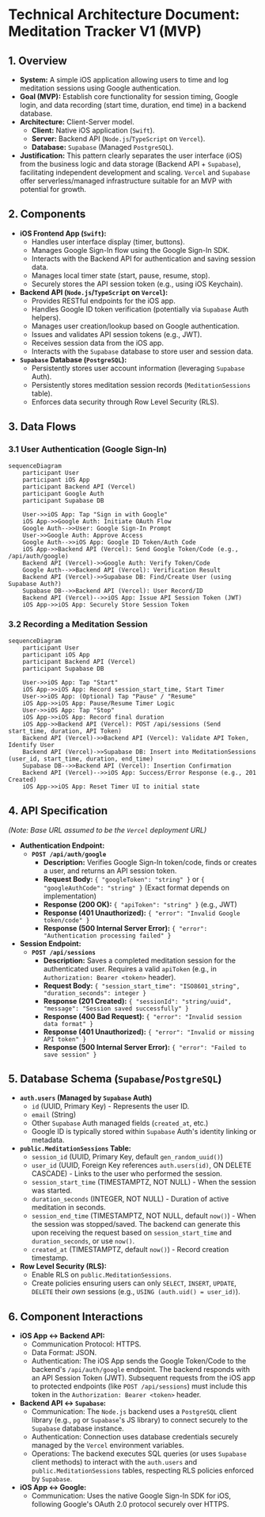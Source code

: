 # Technical Architecture Document: Meditation Tracker V1 (MVP)

## 1. Overview

*   **System:** A simple iOS application allowing users to time and log meditation sessions using Google authentication.
*   **Goal (MVP):** Establish core functionality for session timing, Google login, and data recording (start time, duration, end time) in a backend database.
*   **Architecture:** Client-Server model.
    *   **Client:** Native iOS application (`Swift`).
    *   **Server:** Backend API (`Node.js`/`TypeScript` on `Vercel`).
    *   **Database:** `Supabase` (Managed `PostgreSQL`).
*   **Justification:** This pattern clearly separates the user interface (iOS) from the business logic and data storage (Backend API + `Supabase`), facilitating independent development and scaling. `Vercel` and `Supabase` offer serverless/managed infrastructure suitable for an MVP with potential for growth.

## 2. Components

*   **iOS Frontend App (`Swift`):**
    *   Handles user interface display (timer, buttons).
    *   Manages Google Sign-In flow using the Google Sign-In SDK.
    *   Interacts with the Backend API for authentication and saving session data.
    *   Manages local timer state (start, pause, resume, stop).
    *   Securely stores the API session token (e.g., using iOS Keychain).
*   **Backend API (`Node.js`/`TypeScript` on `Vercel`):**
    *   Provides RESTful endpoints for the iOS app.
    *   Handles Google ID token verification (potentially via `Supabase` Auth helpers).
    *   Manages user creation/lookup based on Google authentication.
    *   Issues and validates API session tokens (e.g., JWT).
    *   Receives session data from the iOS app.
    *   Interacts with the `Supabase` database to store user and session data.
*   **`Supabase` Database (`PostgreSQL`):**
    *   Persistently stores user account information (leveraging `Supabase` Auth).
    *   Persistently stores meditation session records (`MeditationSessions` table).
    *   Enforces data security through Row Level Security (RLS).

## 3. Data Flows

### 3.1 User Authentication (Google Sign-In)

```mermaid
sequenceDiagram
    participant User
    participant iOS App
    participant Backend API (Vercel)
    participant Google Auth
    participant Supabase DB

    User->>iOS App: Tap "Sign in with Google"
    iOS App->>Google Auth: Initiate OAuth Flow
    Google Auth-->>User: Google Sign-In Prompt
    User->>Google Auth: Approve Access
    Google Auth-->>iOS App: Google ID Token/Auth Code
    iOS App->>Backend API (Vercel): Send Google Token/Code (e.g., /api/auth/google)
    Backend API (Vercel)->>Google Auth: Verify Token/Code
    Google Auth-->>Backend API (Vercel): Verification Result
    Backend API (Vercel)->>Supabase DB: Find/Create User (using Supabase Auth?)
    Supabase DB-->>Backend API (Vercel): User Record/ID
    Backend API (Vercel)-->>iOS App: Issue API Session Token (JWT)
    iOS App->>iOS App: Securely Store Session Token
```

### 3.2 Recording a Meditation Session

```mermaid
sequenceDiagram
    participant User
    participant iOS App
    participant Backend API (Vercel)
    participant Supabase DB

    User->>iOS App: Tap "Start"
    iOS App->>iOS App: Record session_start_time, Start Timer
    User->>iOS App: (Optional) Tap "Pause" / "Resume"
    iOS App->>iOS App: Pause/Resume Timer Logic
    User->>iOS App: Tap "Stop"
    iOS App->>iOS App: Record final duration
    iOS App->>Backend API (Vercel): POST /api/sessions (Send start_time, duration, API Token)
    Backend API (Vercel)->>Backend API (Vercel): Validate API Token, Identify User
    Backend API (Vercel)->>Supabase DB: Insert into MeditationSessions (user_id, start_time, duration, end_time)
    Supabase DB-->>Backend API (Vercel): Insertion Confirmation
    Backend API (Vercel)-->>iOS App: Success/Error Response (e.g., 201 Created)
    iOS App->>iOS App: Reset Timer UI to initial state
```

## 4. API Specification

*(Note: Base URL assumed to be the `Vercel` deployment URL)*

*   **Authentication Endpoint:**
    *   **`POST /api/auth/google`**
        *   **Description:** Verifies Google Sign-In token/code, finds or creates a user, and returns an API session token.
        *   **Request Body:** `{ "googleToken": "string" }` or `{ "googleAuthCode": "string" }` (Exact format depends on implementation)
        *   **Response (200 OK):** `{ "apiToken": "string" }` (e.g., JWT)
        *   **Response (401 Unauthorized):** `{ "error": "Invalid Google token/code" }`
        *   **Response (500 Internal Server Error):** `{ "error": "Authentication processing failed" }`
*   **Session Endpoint:**
    *   **`POST /api/sessions`**
        *   **Description:** Saves a completed meditation session for the authenticated user. Requires a valid `apiToken` (e.g., in `Authorization: Bearer <token>` header).
        *   **Request Body:** `{ "session_start_time": "ISO8601_string", "duration_seconds": integer }`
        *   **Response (201 Created):** `{ "sessionId": "string/uuid", "message": "Session saved successfully" }`
        *   **Response (400 Bad Request):** `{ "error": "Invalid session data format" }`
        *   **Response (401 Unauthorized):** `{ "error": "Invalid or missing API token" }`
        *   **Response (500 Internal Server Error):** `{ "error": "Failed to save session" }`

## 5. Database Schema (`Supabase`/`PostgreSQL`)

*   **`auth.users` (Managed by `Supabase` Auth)**
    *   `id` (UUID, Primary Key) - Represents the user ID.
    *   `email` (String)
    *   Other `Supabase` Auth managed fields (`created_at`, etc.)
    *   Google ID is typically stored within `Supabase` Auth's identity linking or metadata.
*   **`public.MeditationSessions` Table:**
    *   `session_id` (UUID, Primary Key, default `gen_random_uuid()`)
    *   `user_id` (UUID, Foreign Key references `auth.users(id)`, ON DELETE CASCADE) - Links to the user who performed the session.
    *   `session_start_time` (TIMESTAMPTZ, NOT NULL) - When the session was started.
    *   `duration_seconds` (INTEGER, NOT NULL) - Duration of active meditation in seconds.
    *   `session_end_time` (TIMESTAMPTZ, NOT NULL, default `now()`) - When the session was stopped/saved. The backend can generate this upon receiving the request based on `session_start_time` and `duration_seconds`, or use `now()`.
    *   `created_at` (TIMESTAMPTZ, default `now()`) - Record creation timestamp.
*   **Row Level Security (RLS):**
    *   Enable RLS on `public.MeditationSessions`.
    *   Create policies ensuring users can only `SELECT`, `INSERT`, `UPDATE`, `DELETE` their *own* sessions (e.g., `USING (auth.uid() = user_id)`).

## 6. Component Interactions

*   **iOS App <-> Backend API:**
    *   Communication Protocol: HTTPS.
    *   Data Format: JSON.
    *   Authentication: The iOS App sends the Google Token/Code to the backend's `/api/auth/google` endpoint. The backend responds with an API Session Token (JWT). Subsequent requests from the iOS app to protected endpoints (like `POST /api/sessions`) must include this token in the `Authorization: Bearer <token>` header.
*   **Backend API <-> `Supabase`:**
    *   Communication: The `Node.js` backend uses a `PostgreSQL` client library (e.g., `pg` or `Supabase`'s JS library) to connect securely to the `Supabase` database instance.
    *   Authentication: Connection uses database credentials securely managed by the `Vercel` environment variables.
    *   Operations: The backend executes SQL queries (or uses `Supabase` client methods) to interact with the `auth.users` and `public.MeditationSessions` tables, respecting RLS policies enforced by `Supabase`.
*   **iOS App <-> Google:**
    *   Communication: Uses the native Google Sign-In SDK for iOS, following Google's OAuth 2.0 protocol securely over HTTPS.
``` 
